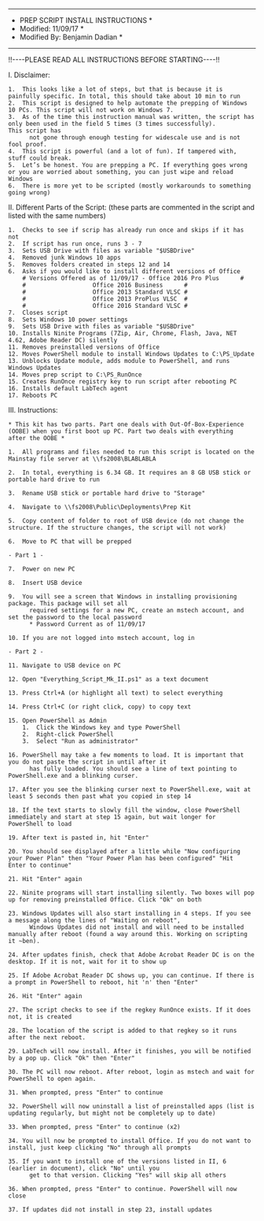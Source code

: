 *************************************************
*	PREP SCRIPT INSTALL INSTRUCTIONS	*
*	Modified:	11/09/17		*
*	Modified By:	Benjamin Dadian		*
*************************************************

!!----PLEASE READ ALL INSTRUCTIONS BEFORE STARTING----!!

I.	Disclaimer:

	1.	This looks like a lot of steps, but that is because it is painfully specific. In total, this should take about 10 min to run
	2.	This script is designed to help automate the prepping of Windows 10 PCs. This script will not work on Windows 7.
	3.	As of the time this instruction manual was written, the script has only been used in the field 5 times (3 times successfully).           This script has 
		  not gone through enough testing for widescale use and is not fool proof.
	4.	This script is powerful (and a lot of fun). If tampered with, stuff could break.
	5.	Let’s be honest. You are prepping a PC. If everything goes wrong or you are worried about something, you can just wipe and reload Windows
	6.	There is more yet to be scripted (mostly workarounds to something going wrong)

II.	Different Parts of the Script:
	(these parts are commented in the script and listed with the same numbers)

	1.	Checks to see if scrip has already run once and skips if it has not
	2.	If script has run once, runs 3 - 7
	3.	Sets USB Drive with files as variable "$USBDrive"
	4.	Removed junk Windows 10 apps
	5.	Removes folders created in steps 12 and 14
	6.	Asks if you would like to install different versions of Office
		# Versions Offered as of 11/09/17 -	Office 2016 Pro Plus      #
		#					Office 2016 Business      #
		#					Office 2013 Standard VLSC #
		#					Office 2013 ProPlus VLSC  #
		#					Office 2016 Standard VLSC #
	7.	Closes script
	8.	Sets Windows 10 power settings
	9.	Sets USB Drive with files as variable "$USBDrive"
	10.	Installs Ninite Programs (7Zip, Air, Chrome, Flash, Java, NET 4.62, Adobe Reader DC) silently
	11.	Removes preinstalled versions of Office
	12.	Moves PowerShell module to install Windows Updates to C:\PS_Update
	13.	Unblocks Update module, adds module to PowerShell, and runs Windows Updates
	14.	Moves prep script to C:\PS_RunOnce
	15.	Creates RunOnce registry key to run script after rebooting PC
	16.	Installs default LabTech agent
	17.	Reboots PC

III.	Instructions:
	
	* This kit has two parts. Part one deals with Out-Of-Box-Experience (OOBE) when you first boot up PC. Part two deals with everything       after the OOBE *
	
	1.	All programs and files needed to run this script is located on the Mainstay file server at \\fs2008\BLABLABLA
	
	2.	In total, everything is 6.34 GB. It requires an 8 GB USB stick or portable hard drive to run
	
	3.	Rename USB stick or portable hard drive to "Storage"
	
	4.	Navigate to \\fs2008\Public\Deployments\Prep Kit
	
	5.	Copy content of folder to root of USB device (do not change the structure. If the structure changes, the script will not work)
	
	6.	Move to PC that will be prepped
	
	- Part 1 -	
	
	7.	Power on new PC
	
	8.	Insert USB device
	
	9.	You will see a screen that Windows in installing provisioning package. This package will set all 
		  required settings for a new PC, create an mstech account, and set the password to the local password
		  * Password Current as of 11/09/17
	
	10.	If you are not logged into mstech account, log in
	
	- Part 2 -
	
	11.	Navigate to USB device on PC
	
	12.	Open "Everything_Script_Mk_II.ps1" as a text document
	
	13.	Press Ctrl+A (or highlight all text) to select everything
	
	14.	Press Ctrl+C (or right click, copy) to copy text

	15.	Open PowerShell as Admin
		1.	Click the Windows key and type PowerShell
		2.	Right-click PowerShell
		3.	Select "Run as administrator"

	16.	PowerShell may take a few moments to load. It is important that you do not paste the script in until after it 
		  has fully loaded. You should see a line of text pointing to PowerShell.exe and a blinking curser.

	17.	After you see the blinking curser next to PowerShell.exe, wait at least 5 seconds then past what you copied in step 14

	18.	If the text starts to slowly fill the window, close PowerShell immediately and start at step 15 again, but wait longer for               PowerShell to load

	19.	After text is pasted in, hit "Enter"

	20.	You should see displayed after a little while "Now configuring your Power Plan" then "Your Power Plan has been configured" "Hit         Enter to continue"

	21.	Hit "Enter" again

	22.	Ninite programs will start installing silently. Two boxes will pop up for removing preinstalled Office. Click "Ok" on both

	23.	Windows Updates will also start installing in 4 steps. If you see a message along the lines of "Waiting on reboot", 
		  Windows Updates did not install and will need to be installed manually after reboot (found a way around this. Working on scripting       it ~ben).

	24.	After updates finish, check that Adobe Acrobat Reader DC is on the desktop. If it is not, wait for it to show up

	25.	If Adobe Acrobat Reader DC shows up, you can continue. If there is a prompt in PowerShell to reboot, hit 'n' then "Enter"

	26.	Hit "Enter" again

	27.	The script checks to see if the regkey RunOnce exists. If it does not, it is created

	28.	The location of the script is added to that regkey so it runs after the next reboot.

	29.	LabTech will now install. After it finishes, you will be notified by a pop up. Click "Ok" then "Enter"

	30.	The PC will now reboot. After reboot, login as mstech and wait for PowerShell to open again.

	31.	When prompted, press "Enter" to continue

	32.	PowerShell will now uninstall a list of preinstalled apps (list is updating regularly, but might not be completely up to date)

	33.	When prompted, press "Enter" to continue (x2)

	34.	You will now be prompted to install Office. If you do not want to install, just keep clicking "No" through all prompts

	35.	If you want to install one of the versions listed in II, 6 (earlier in document), click "No" until you 
		  get to that version. Clicking "Yes" will skip all others

	36.	When prompted, press "Enter" to continue. PowerShell will now close

	37.	If updates did not install in step 23, install updates
